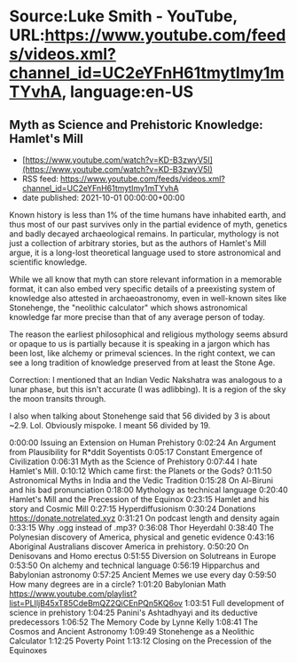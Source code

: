 # Source:Luke Smith - YouTube, URL:https://www.youtube.com/feeds/videos.xml?channel_id=UC2eYFnH61tmytImy1mTYvhA, language:en-US

## Myth as Science and Prehistoric Knowledge: Hamlet's Mill
 - [https://www.youtube.com/watch?v=KD-B3zwyV5I](https://www.youtube.com/watch?v=KD-B3zwyV5I)
 - RSS feed: https://www.youtube.com/feeds/videos.xml?channel_id=UC2eYFnH61tmytImy1mTYvhA
 - date published: 2021-10-01 00:00:00+00:00

Known history is less than 1% of the time humans have inhabited earth, and thus most of our past survives only in the partial evidence of myth, genetics and badly decayed archaeological remains. In particular, mythology is not just a collection of arbitrary stories, but as the authors of Hamlet's Mill argue, it is a long-lost theoretical language used to store astronomical and scientific knowledge.

 While we all know that myth can store relevant information in a memorable format, it can also embed very specific details of a preexisting system of knowledge also attested in archaeoastronomy, even in well-known sites like Stonehenge, the "neolithic calculator" which shows astronomical knowledge far more precise than that of any average person of today.

 The reason the earliest philosophical and religious mythology seems absurd or opaque to us is partially because it is speaking in a jargon which has been lost, like alchemy or primeval sciences. In the right context, we can see a long tradition of knowledge preserved from at least the Stone Age.

Correction: I mentioned that an Indian Vedic Nakshatra was analogous to a lunar phase, but this isn't accurate (I was adlibbing). It is a region of the sky the moon transits through.

I also when talking about Stonehenge said that 56 divided by 3 is about ~2.9. Lol. Obviously mispoke. I meant 56 divided by 19.

0:00:00 Issuing an Extension on Human Prehistory
0:02:24 An Argument from Plausibility for R*ddit Soyentists
0:05:17 Constant Emergence of Civilization
0:06:31 Myth as the Science of Prehistory
0:07:44 I hate Hamlet's Mill.
0:10:12 Which came first: the Planets or the Gods?
0:11:50 Astronomical Myths in India and the Vedic Tradition
0:15:28 On Al-Biruni and his bad pronunciation
0:18:00 Mythology as technical language
0:20:40 Hamlet's Mill and the Precession of the Equinox
0:23:15 Hamlet and his story and Cosmic Mill
0:27:15 Hyperdiffusionism
0:30:24 Donations https://donate.notrelated.xyz
0:31:21 On podcast length and density again
0:33:15 Why .ogg instead of .mp3?
0:36:08 Thor Heyerdahl
0:38:40 The Polynesian discovery of America, physical and genetic evidence
0:43:16 Aboriginal Australians discover America in prehistory.
0:50:20 On Denisovans and Homo erectus
0:51:55 Diversion on Solutreans in Europe
0:53:50 On alchemy and technical language
0:56:19 Hipparchus and Babylonian astronomy
0:57:25 Ancient Memes we use every day
0:59:50 How many degrees are in a circle?
1:01:20 Babylonian Math https://www.youtube.com/playlist?list=PLIljB45xT85CdeBmQZ2QiCEnPQn5KQ6ov
1:03:51 Full development of science in prehistory
1:04:25 Panini's Ashtadhyayi and its deductive predecessors
1:06:52 The Memory Code by Lynne Kelly
1:08:41 The Cosmos and Ancient Astronomy
1:09:49 Stonehenge as a Neolithic Calculator
1:12:25 Poverty Point
1:13:12 Closing on the Precession of the Equinoxes

